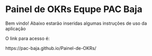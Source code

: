 # Painel de OKRs Equpe PAC Baja
Bem vindo! Abaixo estarão inseridas algumas instruções de uso da aplicação
<p>O link para acesso é: </p>
<p>
https://pac-baja.github.io/Painel-de-OKRs/
</p>

